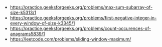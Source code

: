 - https://practice.geeksforgeeks.org/problems/max-sum-subarray-of-size-k5313/1
- https://practice.geeksforgeeks.org/problems/first-negative-integer-in-every-window-of-size-k3345/1
- https://practice.geeksforgeeks.org/problems/count-occurences-of-anagrams5839/1
- https://leetcode.com/problems/sliding-window-maximum/
